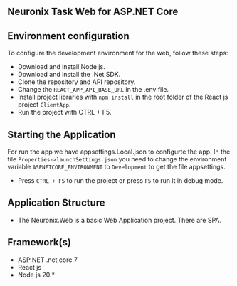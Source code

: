 ## Neuronix Task Web for ASP.NET Core

## Environment configuration

To configure the development environment for the web, follow these steps:

- Download and install Node js.
- Download and install the .Net SDK.
- Clone the repository and API repository.
- Change the ```REACT_APP_API_BASE_URL``` in the .env file.
- Install project libraries with ```npm install``` in the root folder of the React js project ```ClientApp```.
- Run the project with CTRL + F5.

## Starting the Application

For run the app we have appsettings.Local.json to configurte the app. In the file ```Properties->launchSettings.json``` you need to change the environment variable ```ASPNETCORE_ENVIRONMENT``` to ```Development``` to get the file appsettings.

- Press ```CTRL + F5``` to run the project or press ```F5``` to run it in debug mode.

## Application Structure

- The Neuronix.Web is a basic Web Application project. There are SPA.

## Framework(s)

- ASP.NET .net core 7
- React js
- Node js 20.*
